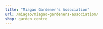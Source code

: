 ```yaml
---
title: "Miagao Gardener's Association"
url: /miagao/miagao-gardeners-association/
shop: garden centre
---
```

